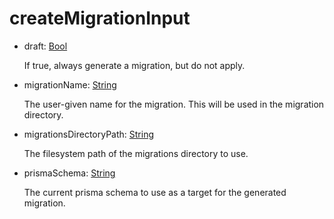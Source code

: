 # createMigrationInput
- draft: [Bool](../shapes/Bool.md)

  If true, always generate a migration, but do not apply.

- migrationName: [String](../shapes/String.md)

  The user-given name for the migration. This will be used in the migration directory.

- migrationsDirectoryPath: [String](../shapes/String.md)

  The filesystem path of the migrations directory to use.

- prismaSchema: [String](../shapes/String.md)

  The current prisma schema to use as a target for the generated migration.

